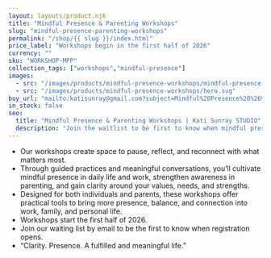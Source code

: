 ```yaml
---
layout: layouts/product.njk
title: "Mindful Presence & Parenting Workshops"
slug: "mindful-presence-parenting-workshops"
permalink: "/shop/{{ slug }}/index.html"
price_label: "Workshops begin in the first half of 2026"
currency: ""
sku: "WORKSHOP-MPP"
collection_tags: ["workshops","mindful-presence"]
images:
  - src: "/images/products/mindful-presence-workshops/mindful-presence-workshops.jpg"
  - src: "/images/products/mindful-presence-workshops/hero.svg"
buy_url: "mailto:katisunray@gmail.com?subject=Mindful%20Presence%20%26%20Parenting%20Workshops%20Waitlist"
in_stock: false
seo:
  title: "Mindful Presence & Parenting Workshops | Kati Sunray STUDIO"
  description: "Join the waitlist to be first to know when mindful presence and parenting workshops open."
---
```


- Our workshops create space to pause, reflect, and reconnect with what matters most.
- Through guided practices and meaningful conversations, you’ll cultivate mindful presence in daily life and work, strengthen awareness in parenting, and gain clarity around your values, needs, and strengths.
- Designed for both individuals and parents, these workshops offer practical tools to bring more presence, balance, and connection into work, family, and personal life.
- Workshops start the first half of 2026.
- Join our waiting list by email to be the first to know when registration opens.
- “Clarity. Presence. A fulfilled and meaningful life.”
